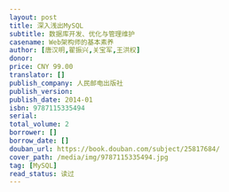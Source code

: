 ```yaml
---
layout: post
title: 深入浅出MySQL
subtitle: 数据库开发、优化与管理维护
casename: Web架构师的基本素养
author: [唐汉明,翟振兴,关宝军,王洪权]
donor: 
price: CNY 99.00
translator: []
publish_company: 人民邮电出版社
publish_version: 
publish_date: 2014-01
isbn: 9787115335494
serial: 
total_volume: 2
borrower: []
borrow_date: []
douban_url: https://book.douban.com/subject/25817684/
cover_path: /media/img/9787115335494.jpg
tag: [MySQL]
read_status: 读过
---
```

